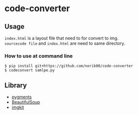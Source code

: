 # code-converter

## Usage
`index.html` is a layout file that need to for convert to img.  
`sourcecode file` and `index.html` are need to same directory.

### How to use at command line
```
$ pip install git+https://github.com/norik00/code-converter
$ codeconvert samlpe.py
```

## Library
- [pygments](https://pygments.org/])
- [BeautifulSoup](https://www.crummy.com/software/BeautifulSoup/bs4/doc/)
- [imgkit](https://pypi.org/project/imgkit/)

